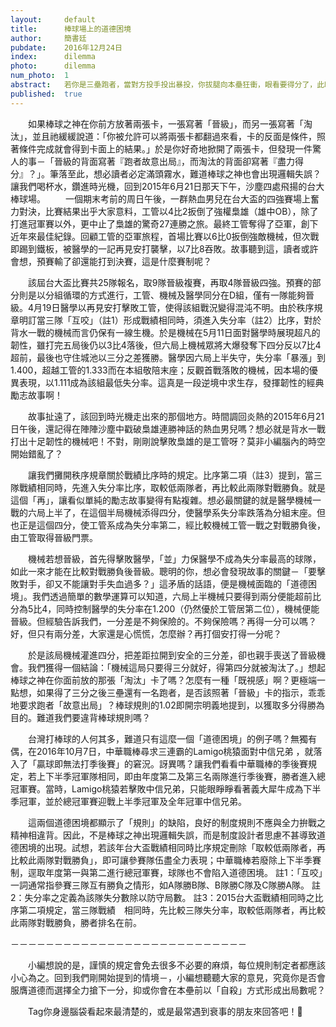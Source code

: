 ```yaml
---
layout:     default
title:      棒球場上的道德困境
author:     簡書廷
pubdate:    2016年12月24日
index:      dilemma
photo:      dilemma
num_photo:  1
abstract:   若你是三壘跑者，當對方投手投出暴投，你拔腿向本壘狂衝，眼看要得分了，此時棒球之神對你小聲地說：「如果你『故意出局』，球隊就晉級；而『再得一分』會招致淘汰。」此時的你會怎麼做呢？
published:  true
---
```


　　如果棒球之神在你前方放著兩張卡，一張寫著「晉級」，而另一張寫著「淘汰」，並且祂緩緩說道：「你被允許可以將兩張卡都翻過來看，卡的反面是條件，照著條件完成就會得到卡面上的結果。」於是你好奇地掀開了兩張卡，但發現一件驚人的事－「晉級的背面寫著『跑者故意出局』，而淘汰的背面卻寫著『盡力得分』？」。筆落至此，想必讀者必定滿頭霧水，難道棒球之神也會出現邏輯失誤？讓我們喝杯水，鑽進時光機，回到2015年6月21日那天下午，沙塵四處飛揚的台大棒球場。
　　一個期末考前的周日午後，一群熱血男兒在台大盃的四強賽場上奮力對決，比賽結果出乎大家意料，工管以4比2扳倒了強權梟雄（雄中OB），除了打進冠軍賽以外，更中止了梟雄的驚奇27連勝之旅。最終工管奪得了亞軍，創下近年來最佳紀錄。回顧工管的亞軍旅程，首場比賽以6比0扳倒強敵機械，但次戰即踢到鐵板，被醫學的一記再見安打襲擊，以7比8吞敗。故事聽到這，讀者或許會想，預賽輸了卻還能打到決賽，這是什麼賽制呢？

　　該屆台大盃比賽共25隊報名，取9隊晉級複賽，再取4隊晉級四強。預賽的部分則是以分組循環的方式進行，工管、機械及醫學同分在D組，僅有一隊能夠晉級。4月19日醫學以再見安打擊敗工管，使得該組戰況變得混沌不明。由於秩序規章明訂當三隊「互咬」（註1）形成戰績相同時，須進入失分率（註2）比序，對於背水一戰的機械而言仍保有一線生機。於是機械在5月11日面對醫學時展現超凡的韌性，雖打完五局後仍以3比4落後，但六局上機械眾將大爆發奪下四分反以7比4超前，最後也守住城池以三分之差獲勝。醫學因六局上半失守，失分率「暴漲」到1.400，超越工管的1.333而在本組敬陪末座；反觀首戰落敗的機械，因本場的優異表現，以1.111成為該組最低失分率。這真是一段逆境中求生存，發揮韌性的經典勵志故事啊！

　　故事扯遠了，該回到時光機走出來的那個地方。時間調回炎熱的2015年6月21日午後，還記得在陣陣沙塵中戳破梟雄連勝神話的熱血男兒嗎？想必就是背水一戰打出十足韌性的機械吧！不對，剛剛說擊敗梟雄的是工管呀？莫非小編腦內的時空開始錯亂了？

　　讓我們攤開秩序規章關於戰績比序時的規定。比序第二項（註3）提到，當三隊戰績相同時，先進入失分率比序，取較低兩隊者，再比較此兩隊對戰勝負。就是這個「再」，讓看似單純的勵志故事變得有點複雜。想必最關鍵的就是醫學機械一戰的六局上半了，在這個半局機械添得四分，使醫學系失分率跌落為分組末座。但也正是這個四分，使工管系成為失分率第二，經比較機械工管一戰之對戰勝負後，由工管取得晉級門票。

　　機械若想晉級，首先得擊敗醫學，「並」力保醫學不成為失分率最高的球隊，如此一來才能在比較對戰勝負後晉級。聰明的你，想必會發現故事的關鍵－「要擊敗對手，卻又不能讓對手失血過多？」這矛盾的話語，便是機械面臨的「道德困境」。我們透過簡單的數學運算可以知道，六局上半機械只要得到兩分便能超前比分為5比4，同時控制醫學的失分率在1.200（仍然優於工管居第二位），機械便能晉級。但經驗告訴我們，一分差是不夠保險的。不夠保險嗎？再得一分可以嗎？好，但只有兩分差，大家還是心慌慌，怎麼辦？再打個安打得一分呢？

　　於是該局機械灌進四分，把差距拉開到安全的三分差，卻也親手喪送了晉級機會。我們獲得一個結論：「機械這局只要得三分就好，得第四分就被淘汰了。」想起棒球之神在你面前放的那張「淘汰」卡了嗎？怎麼有一種「既視感」啊？更極端一點想，如果得了三分之後三壘還有一名跑者，是否該照著「晉級」卡的指示，乖乖地要求跑者「故意出局」？棒球規則的1.02即開宗明義地提到，以獲取多分得勝為目的。難道我們要違背棒球規則嗎？

　　台灣打棒球的人何其多，難道只有這麼一個「道德困境」的例子嗎？無獨有偶，在2016年10月7日，中華職棒尋求三連霸的Lamigo桃猿面對中信兄弟 ，就落入了「贏球即無法打季後賽」的窘況。訝異嗎？讓我們看看中華職棒的季後賽規定，若上下半季冠軍隊相同，即由年度第二及第三名兩隊進行季後賽，勝者進入總冠軍賽。當時，Lamigo桃猿若擊敗中信兄弟，只能眼睜睜看著義大犀牛成為下半季冠軍，並於總冠軍賽迎戰上半季冠軍及全年冠軍中信兄弟。

　　這兩個道德困境都顯示了「規則」的缺陷，良好的制度規則不應與全力拚戰之精神相違背。因此，不是棒球之神出現邏輯失誤，而是制度設計者思慮不甚導致道德困境的出現。試想，若該年台大盃戰績相同時比序規定刪除「取較低兩隊者，再比較此兩隊對戰勝負」，即可讓參賽隊伍盡全力表現；中華職棒若廢除上下半季賽制，逕取年度第一與第二進行總冠軍賽，球隊也不會陷入道德困境。
註1：「互咬」一詞通常指參賽三隊互有勝負之情形，如A隊勝B隊、B隊勝C隊及C隊勝A隊。
註2：失分率之定義為該隊失分數除以防守局數。
註3：2015台大盃戰績相同時之比序第二項規定，當三隊戰績　相同時，先比較三隊失分率，取較低兩隊者，再比較此兩隊對戰勝負，勝者排名在前。

－－－－－－－－－－－－－－－－－－－－－－－－－－－

　　小編想說的是，謹慎的規定會免去很多不必要的麻煩，每位規則制定者都應該小心為之。回到我們剛開始提到的情境－，小編想聽聽大家的意見，究竟你是否會服膺道德而選擇全力搶下一分，抑或你會在本壘前以「自殺」方式形成出局數呢？

　　Tag你身邊腦袋看起來最清楚的，或是最常遇到衰事的朋友來回答吧！
